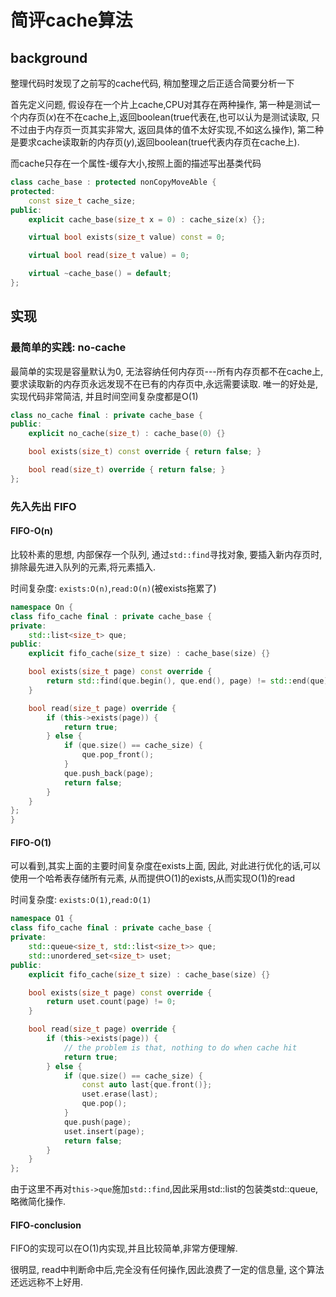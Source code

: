 # 简评cache算法

## background

整理代码时发现了之前写的cache代码, 稍加整理之后正适合简要分析一下

首先定义问题, 假设存在一个片上cache,CPU对其存在两种操作, 第一种是测试一个内存页($x$)在不在cache上,返回boolean(true代表在,也可以认为是测试读取, 只不过由于内存页一页其实非常大, 返回具体的值不太好实现,不如这么操作), 第二种是要求cache读取新的内存页($y$),返回boolean(true代表内存页在cache上).

而cache只存在一个属性-缓存大小,按照上面的描述写出基类代码

``` cpp
class cache_base : protected nonCopyMoveAble {
protected:
    const size_t cache_size;
public:
    explicit cache_base(size_t x = 0) : cache_size(x) {};

    virtual bool exists(size_t value) const = 0;

    virtual bool read(size_t value) = 0;

    virtual ~cache_base() = default;
};
```

## 实现

### 最简单的实践: no-cache

最简单的实现是容量默认为0, 无法容纳任何内存页---所有内存页都不在cache上, 要求读取新的内存页永远发现不在已有的内存页中,永远需要读取. 唯一的好处是, 实现代码非常简洁, 并且时间空间复杂度都是O(1)

``` cpp
class no_cache final : private cache_base {
public:
    explicit no_cache(size_t) : cache_base(0) {}

    bool exists(size_t) const override { return false; }

    bool read(size_t) override { return false; }
};
```

### 先入先出 FIFO

#### FIFO-O(n)

比较朴素的思想, 内部保存一个队列, 通过`std::find`寻找对象, 要插入新内存页时, 排除最先进入队列的元素,将元素插入.

时间复杂度: `exists:O(n)`,`read:O(n)`(被exists拖累了)

``` cpp
namespace On {
class fifo_cache final : private cache_base {
private:
    std::list<size_t> que;
public:
    explicit fifo_cache(size_t size) : cache_base(size) {}

    bool exists(size_t page) const override {
        return std::find(que.begin(), que.end(), page) != std::end(que);
    }

    bool read(size_t page) override {
        if (this->exists(page)) {
            return true;
        } else {
            if (que.size() == cache_size) {
                que.pop_front();
            }
            que.push_back(page);
            return false;
        }
    }
};
}
```

#### FIFO-O(1)

可以看到,其实上面的主要时间复杂度在exists上面, 因此, 对此进行优化的话,可以使用一个哈希表存储所有元素, 从而提供O(1)的exists,从而实现O(1)的read

时间复杂度: `exists:O(1)`,`read:O(1)`

``` cpp
namespace O1 {
class fifo_cache final : private cache_base {
private:
    std::queue<size_t, std::list<size_t>> que;
    std::unordered_set<size_t> uset;
public:
    explicit fifo_cache(size_t size) : cache_base(size) {}

    bool exists(size_t page) const override {
        return uset.count(page) != 0;
    }

    bool read(size_t page) override {
        if (this->exists(page)) {
            // the problem is that, nothing to do when cache hit
            return true;
        } else {
            if (que.size() == cache_size) {
                const auto last{que.front()};
                uset.erase(last);
                que.pop();
            }
            que.push(page);
            uset.insert(page);
            return false;
        }
    }
};
```

由于这里不再对`this->que`施加`std::find`,因此采用std::list的包装类std::queue,略微简化操作.

#### FIFO-conclusion

FIFO的实现可以在O(1)内实现,并且比较简单,非常方便理解.

很明显, read中判断命中后,完全没有任何操作,因此浪费了一定的信息量, 这个算法还远远称不上好用.